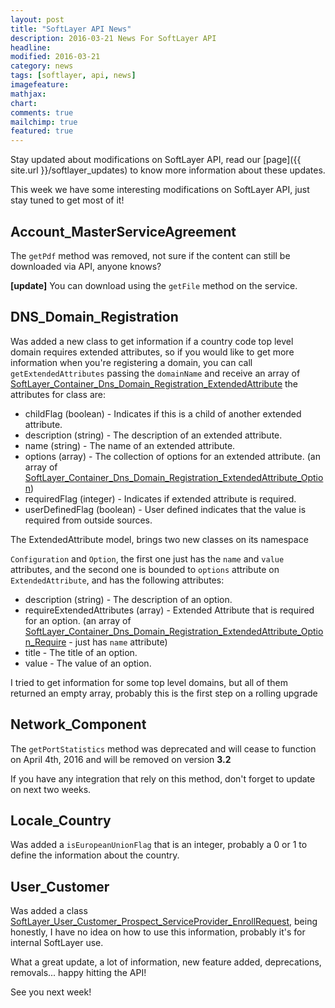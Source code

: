 ```yaml
---
layout: post
title: "SoftLayer API News"
description: 2016-03-21 News For SoftLayer API
headline:
modified: 2016-03-21
category: news
tags: [softlayer, api, news]
imagefeature: 
mathjax: 
chart: 
comments: true
mailchimp: true
featured: true
---
```


Stay updated about modifications on SoftLayer API, read our [page]({{ site.url }}/softlayer_updates) to know more information about these updates.

This week we have some interesting modifications on SoftLayer API, just stay tuned to get most of it!

## Account_MasterServiceAgreement

The `getPdf` method was removed, not sure if the content can still be downloaded via API, anyone knows?

__[update]__ You can download using the `getFile` method on the service.

## DNS_Domain_Registration

Was added a new class to get information if a country code top level domain requires extended attributes, so if you would like to get more information when you're registering a domain, you can call `getExtendedAttributes` passing the `domainName` and receive an array of [SoftLayer_Container_Dns_Domain_Registration_ExtendedAttribute](http://sldn.softlayer.com/reference/datatypes/SoftLayer_Container_Dns_Domain_Registration_ExtendedAttribute) the attributes for class are:

* childFlag (boolean) - Indicates if this is a child of another extended attribute.
* description (string) - The description of an extended attribute.
* name (string) - The name of an extended attribute.
* options (array) - The collection of options for an extended attribute. (an array of [SoftLayer_Container_Dns_Domain_Registration_ExtendedAttribute_Option](http://sldn.softlayer.com/reference/datatypes/SoftLayer_Container_Dns_Domain_Registration_ExtendedAttribute_Option))
* requiredFlag (integer) - Indicates if extended attribute is required.
* userDefinedFlag (boolean) - User defined indicates that the value is required from outside sources.

The ExtendedAttribute model, brings two new classes on its namespace

`Configuration` and `Option`, the first one just has the `name` and `value` attributes, and the second one is bounded to `options` attribute on `ExtendedAttribute`, and has the following attributes:

* description (string) - The description of an option.
* requireExtendedAttributes (array) - Extended Attribute that is required for an option. (an array of [SoftLayer_Container_Dns_Domain_Registration_ExtendedAttribute_Option_Require](http://sldn.softlayer.com/reference/datatypes/SoftLayer_Container_Dns_Domain_Registration_ExtendedAttribute_Option_Require) - just has `name` attribute)
* title - The title of an option.
* value - The value of an option.

I tried to get information for some top level domains, but all of them returned an empty array, probably this is the first step on a rolling upgrade

## Network_Component

The `getPortStatistics` method was deprecated and will cease to function on April 4th, 2016 and will be removed on version __3.2__

If you have any integration that rely on this method, don't forget to update on next two weeks.

## Locale_Country

Was added a `isEuropeanUnionFlag` that is an integer, probably a 0 or 1 to define the information about the country.

## User_Customer

Was added a class [SoftLayer_User_Customer_Prospect_ServiceProvider_EnrollRequest](http://sldn.softlayer.com/reference/datatypes/SoftLayer_User_Customer_Prospect_ServiceProvider_EnrollRequest), being honestly, I have no idea on how to use this information, probably it's for internal SoftLayer use.

What a great update, a lot of information, new feature added, deprecations, removals... happy hitting the API!

See you next week!